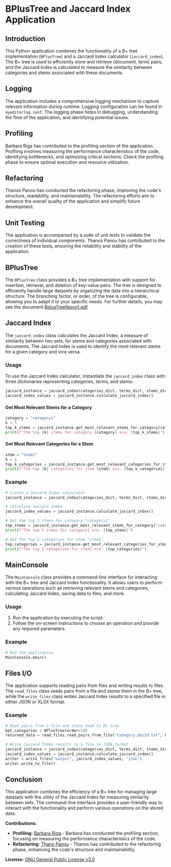 # BPlusTree and Jaccard Index Application

## Introduction

This Python application combines the functionality of a B+ tree implementation (`BPlusTree`) and a Jaccard Index calculator (`jaccard_index`). The B+ tree is used to efficiently store and retrieve (document, term) pairs, and the Jaccard Index is calculated to measure the similarity between categories and stems associated with these documents.

## Logging

The application includes a comprehensive logging mechanism to capture relevant information during runtime. Logging configuration can be found in `myeditorlog.conf`. The logging phase helps in debugging, understanding the flow of the application, and identifying potential issues.

## Profiling

Barbara Riga has contributed to the profiling section of the application. Profiling involves measuring the performance characteristics of the code, identifying bottlenecks, and optimizing critical sections. Check the profiling phase to ensure optimal execution and resource utilization.

## Refactoring

Thanos Panou has conducted the refactoring phase, improving the code's structure, readability, and maintainability. The refactoring efforts aim to enhance the overall quality of the application and simplify future development.

## Unit Testing

The application is accompanied by a suite of unit tests to validate the correctness of individual components. Thanos Panou has contributed to the creation of these tests, ensuring the reliability and stability of the application.

## BPlusTree

The `BPlusTree` class provides a B+ tree implementation with support for insertion, retrieval, and deletion of key-value pairs. The tree is designed to efficiently 
handle large datasets by organizing the data into a hierarchical structure. The branching factor, or order, of the tree is configurable, allowing you to adapt it to your specific needs.
For further details, you may see the document [BplusTreeReport.pdf](https://github.com/CodeMaestro1/NewsAnalyzer/blob/main/BplusTreeReport_Final.pdf).


## Jaccard Index

The `jaccard_index` class calculates the Jaccard Index, a measure of similarity between two sets, for stems and categories associated with documents. The Jaccard Index is used to identify the most relevant stems for a given category and vice versa.

### Usage

To use the Jaccard Index calculator, instantiate the `jaccard_index` class with three dictionaries representing categories, terms, and stems:

```python
jaccard_instance = jaccard_index(categories_dict, terms_dict, stems_dict)
jaccard_index_values = jaccard_instance.calculate_jaccard_index()
```

#### Get Most Relevant Stems for a Category

```python
category = "category1"
k = 5
top_k_stems = jaccard_instance.get_most_relevant_stems_for_category(category, k)
print(f"The top {k} stems for category {category} are: {top_k_stems}")
```

#### Get Most Relevant Categories for a Stem

```python
stem = "stem1"
k = 5
top_k_categories = jaccard_instance.get_most_relevant_categories_for_stem(stem, k)
print(f"The top {k} categories for stem {stem} are: {top_k_categories}")
```

### Example

```python
# Create a Jaccard Index calculator
jaccard_instance = jaccard_index(categories_dict, terms_dict, stems_dict)

# Calculate Jaccard Index
jaccard_index_values = jaccard_instance.calculate_jaccard_index()

# Get the top 5 stems for category "category1"
top_stems = jaccard_instance.get_most_relevant_stems_for_category("category1", 5)
print(f"The top 5 stems for category1 are: {top_stems}")

# Get the top 5 categories for stem "stem1"
top_categories = jaccard_instance.get_most_relevant_categories_for_stem("stem1", 5)
print(f"The top 5 categories for stem1 are: {top_categories}")
```

## MainConsole

The `MainConsole` class provides a command-line interface for interacting with the B+ tree and Jaccard Index functionality. It allows users to perform various operations such as retrieving relevant stems and categories, calculating Jaccard Index, saving data to files, and more.

### Usage

1. Run the application by executing the script.
2. Follow the on-screen instructions to choose an operation and provide any required parameters.

### Example

```python
# Run the application
MainConsole.main()
```

## Files I/O

The application supports reading pairs from files and writing results to files. The `read_files` class reads pairs from a file and stores them in the B+ tree, while the `write_files` class writes Jaccard Index results to a specified file in either JSON or XLSX format.

### Example

```python
# Read pairs from a file and store them in B+ tree
bpt_categories = BPlusTree(order=10)
returned_data = read_files.read_pairs_from_file("category_docId.txt", bpt_categories)

# Write Jaccard Index results to a file in JSON format
jaccard_instance = jaccard_index(categories_dict, terms_dict, stems_dict)
jaccard_index_values = jaccard_instance.calculate_jaccard_index()
writer = write_files("output", jaccard_index_values, "json")
writer.write_to_file()
```

## Conclusion

This application combines the efficiency of a B+ tree for managing large datasets with the utility of the Jaccard Index for measuring similarity between sets. The command-line interface provides a user-friendly way to interact with the functionality and perform various operations on the stored data.

**Contributions:**
- **Profiling:** [Barbara Riga](https://github.com/BarbaraRiga) - Barbara has conducted the profiling section, focusing on measuring the performance characteristics of the code.
- **Refactoring:** [Thano Panou](https://github.com/Thanospa2002) - Thanos has contributed to the refactoring phase, enhancing the code's structure and maintainability.

**License:**
[GNU General Public License v3.0](https://github.com/CodeMaestro1/NewsAnalyzer/blob/main/LICENSE)
